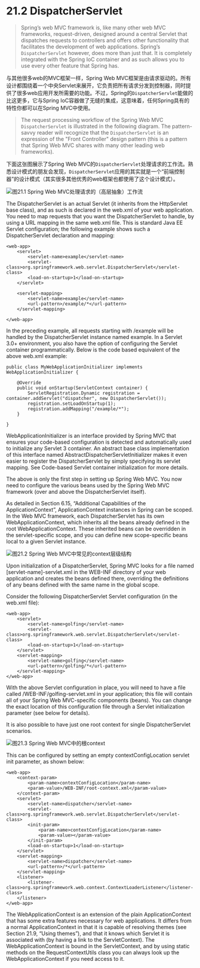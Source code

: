 # 21.2 DispatcherServlet

> Spring’s web MVC framework is, like many other web MVC frameworks, request-driven, designed around a central Servlet that dispatches requests to controllers and offers other functionality that facilitates the development of web applications. Spring’s `DispatcherServlet` however, does more than just that. It is completely integrated with the Spring IoC container and as such allows you to use every other feature that Spring has.

与其他很多web的MVC框架一样，Spring Web MVC框架是由请求驱动的。所有设计都围绕着一个中央Servlet来展开，它负责把所有请求分发到控制器，同时提供了很多web应用开发所需要的功能。不过，Spring的`DispatcherServlet`能做的比这更多，它与Spring IoC容器做了无缝的集成，这意味着，任何Spring具有的特性你都可以在Spring MVC中使用。

> The request processing workflow of the Spring Web MVC `DispatcherServlet` is illustrated in the following diagram. The pattern-savvy reader will recognize that the `DispatcherServlet` is an expression of the "Front Controller" design pattern (this is a pattern that Spring Web MVC shares with many other leading web frameworks).

下面这张图展示了Spring Web MVC的`DispatcherServlet`处理请求的工作流。熟悉设计模式的朋友会发现，`DispatcherServlet`应用的其实就是一个“前端控制器”的设计模式（其实很多其他优秀的web框架也都使用了这个设计模式）。

![图21.1 Spring Web MVC处理请求的（高层抽象）工作流](./figures/figure-21-1-the-request-processing-workflow-in-spring-web-mvc.png)

The DispatcherServlet is an actual Servlet (it inherits from the HttpServlet base class), and as such is declared in the web.xml of your web application. You need to map requests that you want the DispatcherServlet to handle, by using a URL mapping in the same web.xml file. This is standard Java EE Servlet configuration; the following example shows such a DispatcherServlet declaration and mapping:

```
<web-app>
    <servlet>
        <servlet-name>example</servlet-name>
        <servlet-class>org.springframework.web.servlet.DispatcherServlet</servlet-class>
        <load-on-startup>1</load-on-startup>
    </servlet>

    <servlet-mapping>
        <servlet-name>example</servlet-name>
        <url-pattern>/example/*</url-pattern>
    </servlet-mapping>

</web-app>
```

In the preceding example, all requests starting with /example will be handled by the DispatcherServlet instance named example. In a Servlet 3.0+ environment, you also have the option of configuring the Servlet container programmatically. Below is the code based equivalent of the above web.xml example:

```
public class MyWebApplicationInitializer implements WebApplicationInitializer {

    @Override
    public void onStartup(ServletContext container) {
        ServletRegistration.Dynamic registration = container.addServlet("dispatcher", new DispatcherServlet());
        registration.setLoadOnStartup(1);
        registration.addMapping("/example/*");
    }

}
```

WebApplicationInitializer is an interface provided by Spring MVC that ensures your code-based configuration is detected and automatically used to initialize any Servlet 3 container. An abstract base class implementation of this interface named AbstractDispatcherServletInitializer makes it even easier to register the DispatcherServlet by simply specifying its servlet mapping. See Code-based Servlet container initialization for more details.

The above is only the first step in setting up Spring Web MVC. You now need to configure the various beans used by the Spring Web MVC framework (over and above the DispatcherServlet itself).

As detailed in Section 6.15, “Additional Capabilities of the ApplicationContext”, ApplicationContext instances in Spring can be scoped. In the Web MVC framework, each DispatcherServlet has its own WebApplicationContext, which inherits all the beans already defined in the root WebApplicationContext. These inherited beans can be overridden in the servlet-specific scope, and you can define new scope-specific beans local to a given Servlet instance.

![图21.2 Spring Web MVC中常见的context层级结构](./figures/figure-21-2-typical-context-hierarchy-in-spring-web-mvc.png)

Upon initialization of a DispatcherServlet, Spring MVC looks for a file named [servlet-name]-servlet.xml in the WEB-INF directory of your web application and creates the beans defined there, overriding the definitions of any beans defined with the same name in the global scope.

Consider the following DispatcherServlet Servlet configuration (in the web.xml file):

```
<web-app>
    <servlet>
        <servlet-name>golfing</servlet-name>
        <servlet-class>org.springframework.web.servlet.DispatcherServlet</servlet-class>
        <load-on-startup>1</load-on-startup>
    </servlet>
    <servlet-mapping>
        <servlet-name>golfing</servlet-name>
        <url-pattern>/golfing/*</url-pattern>
    </servlet-mapping>
</web-app>
```

With the above Servlet configuration in place, you will need to have a file called /WEB-INF/golfing-servlet.xml in your application; this file will contain all of your Spring Web MVC-specific components (beans). You can change the exact location of this configuration file through a Servlet initialization parameter (see below for details).

It is also possible to have just one root context for single DispatcherServlet scenarios.

![图21.3 Spring Web MVC中的根context](./figures/figure-21-3-single-root-context-in-spring-web-mvc.png)

This can be configured by setting an empty contextConfigLocation servlet init parameter, as shown below:

```
<web-app>
    <context-param>
        <param-name>contextConfigLocation</param-name>
        <param-value>/WEB-INF/root-context.xml</param-value>
    </context-param>
    <servlet>
        <servlet-name>dispatcher</servlet-name>
        <servlet-class>org.springframework.web.servlet.DispatcherServlet</servlet-class>
        <init-param>
            <param-name>contextConfigLocation</param-name>
            <param-value></param-value>
        </init-param>
        <load-on-startup>1</load-on-startup>
    </servlet>
    <servlet-mapping>
        <servlet-name>dispatcher</servlet-name>
        <url-pattern>/*</url-pattern>
    </servlet-mapping>
    <listener>
        <listener-class>org.springframework.web.context.ContextLoaderListener</listener-class>
    </listener>
</web-app>
```

The WebApplicationContext is an extension of the plain ApplicationContext that has some extra features necessary for web applications. It differs from a normal ApplicationContext in that it is capable of resolving themes (see Section 21.9, “Using themes”), and that it knows which Servlet it is associated with (by having a link to the ServletContext). The WebApplicationContext is bound in the ServletContext, and by using static methods on the RequestContextUtils class you can always look up the WebApplicationContext if you need access to it.

